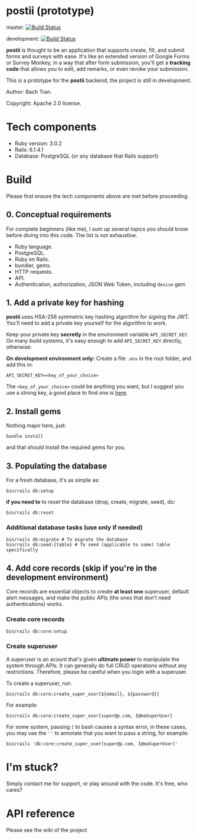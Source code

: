 # postii (prototype)

master: [![Build Status](https://app.travis-ci.com/btarcahn/postii.svg?branch=master)](https://app.travis-ci.com/btarcahn/postii)

development: [![Build Status](https://app.travis-ci.com/btarcahn/postii.svg?branch=development)](https://app.travis-ci.com/btarcahn/postii)

**postii** is thought to be an application that supports create, fill, and submit
forms and surveys with ease. It's like an extended version of Google Forms or Survey Monkey,
in a way that after form submission, you'll get a **tracking code** that allows you to edit, add remarks, or
even revoke your submission.

This is a prototype for the **postii** backend, the project is still in development.

Author: Bach Tran.

Copyright: Apache 2.0 license.

# Tech components
* Ruby version: 3.0.2
* Rails: 6.1.4.1
* Database: PostgreSQL (or any database that Rails support)

# Build
Please first ensure the tech components above are met before proceeding.

## 0. Conceptual requirements
For complete beginners (like me), I sum up several topics you should know
before diving into this code. The list is not exhaustive.

* Ruby language.
* PostgreSQL.
* Ruby on Rails.
* bundler, gems.
* HTTP requests.
* API.
* Authentication, authorization, JSON Web Token, including `devise` gem
 
## 1. Add a private key for hashing
**postii** uses HSA-256 symmetric key hashing algorithm for signing the JWT.
You'll need to add a private key yourself for the algorithm to work. 

Keep your private key **secretly** in the environment variable `API_SECRET_KEY`. On many build systems,
it's easy enough to add `API_SECRET_KEY` directly, otherwise:

**On development environment only:** 
Create a file `.env` in the root folder, and add this in:

````
API_SECRET_KEY=<key_of_your_choice>
````
The `<key_of_your_choice>` could be anything you want, but I suggest you use a strong
key, a good place to find one is [here](https://randomkeygen.com).

## 2. Install gems
Nothing major here, just:
````
bundle install
````
and that should install the required gems for you.

## 3. Populating the database
For a fresh database, it's as simple as:

````
bin/rails db:setup
````

**if you need to** to reset the database (drop, create, migrate, seed), do:

````
bin/rails db:reset
````

### Additional database tasks (use only if needed)

````
bin/rails db:migrate # To migrate the database
bin/rails db:seed:{table} # To seed (applicable to some) table specifically
````


## 4. Add core records (skip if you're in the development environment)

Core records are essential objects to create **at least one** superuser, 
default alert messages, and make the public APIs (the ones that don't need 
authentications) works.

### Create core records

```` 
bin/rails db:core:setup
````

### Create superuser

A superuser is an acount that's given **ultimate power** to manipulate the
system through APIs. It can generally do full CRUD operations without any
restrictions. Therefore, please be careful when you login with a superuser.

To create a superuser, run:

```` 
bin/rails db:core:create_super_user[${email}, ${password}]
````

For example:

```` 
bin/rails db:core:create_super_user[super@p.com, I@maSuperUser]
````

For some system, passing `[` to bash causes a syntax error, in these cases, you
may use the `''` to annotate that you want to pass a string, for example:

```` 
bin/rails 'db:core:create_super_user[super@p.com, I@maSuperUser]'
````


# I'm stuck?
Simply contact me for support, or play around with the code. It's free, who cares?

# API reference
Please see the wiki of the project 
